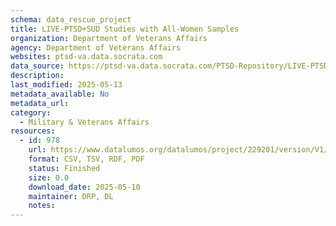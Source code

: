 ```yaml
---
schema: data_rescue_project 
title: LIVE-PTSD+SUD Studies with All-Women Samples
organization: Department of Veterans Affairs
agency: Department of Veterans Affairs
websites: ptsd-va.data.socrata.com
data_source: https://ptsd-va.data.socrata.com/PTSD-Repository/LIVE-PTSD-SUD-Studies-with-All-Women-Samples/7mzi-2wzj
description: 
last_modified: 2025-05-13
metadata_available: No
metadata_url: 
category:
  - Military & Veterans Affairs 
resources:
  - id: 978
    url: https://www.datalumos.org/datalumos/project/229201/version/V1/view
    format: CSV, TSV, RDF, PDF
    status: Finished
    size: 0.0
    download_date: 2025-05-10
    maintainer: DRP, DL
    notes: 
---
```

